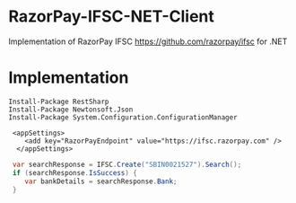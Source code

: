 # RazorPay-IFSC-NET-Client
Implementation of RazorPay IFSC https://github.com/razorpay/ifsc for .NET

# Implementation
```
Install-Package RestSharp 
Install-Package Newtonsoft.Json
Install-Package System.Configuration.ConfigurationManager
```

```
 <appSettings>
    <add key="RazorPayEndpoint" value="https://ifsc.razorpay.com" />
  </appSettings>
```

```csharp
 var searchResponse = IFSC.Create("SBIN0021527").Search();
 if (searchResponse.IsSuccess) {
    var bankDetails = searchResponse.Bank;
 }
 ```
